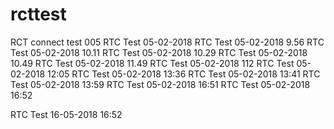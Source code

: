 # rcttest
RCT connect test 005
RTC Test 05-02-2018
RTC Test 05-02-2018 9.56
RTC Test 05-02-2018 10.11
RTC Test 05-02-2018 10.29
RTC Test 05-02-2018 10.49
RTC Test 05-02-2018 11.49
RTC Test 05-02-2018 112
RTC Test 05-02-2018 12:05
RTC Test 05-02-2018 13:36
RTC Test 05-02-2018 13:41
RTC Test 05-02-2018 13:59
RTC Test 05-02-2018 16:51
RTC Test 05-02-2018 16:52


RTC Test 16-05-2018 16:52
